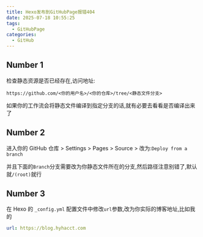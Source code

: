 ```yaml
---
title: Hexo发布到GitHubPage报错404
date: 2025-07-18 10:55:25
tags:
  - GitHubPage
categories:
  - GitHub
---
```


## Number 1

检查静态资源是否已经存在,访问地址:

`https://github.com/<你的用户名>/<你的仓库>/tree/<静态文件分支>`

如果你的工作流会将静态文件编译到指定分支的话,就有必要去看看是否编译出来了

## Number 2

进入你的 GitHub 仓库 > Settings > Pages > Source > 改为:`Deploy from a branch`

并且下面的`Branch`分支需要改为你静态文件所在的分支,然后路径注意别错了,默认就`/(root)`就行

## Number 3

在 Hexo 的 `_config.yml` 配置文件中修改`url`参数,改为你实际的博客地址,比如我的

```yml
url: https://blog.hyhacct.com
```
